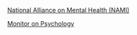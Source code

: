 
[National Alliance on Mental Health \(NAMI\)](http:/www.nami.org/)

[Monitor on Psychology](http:/www.apa.org/monitor/index.aspx)
